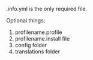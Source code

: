.info.yml is the only required file.

Optional things:
1. profilename.profile
2. profilename.install file
3. config folder
4. translations folder
